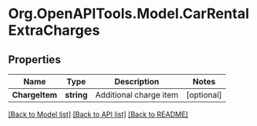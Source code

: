 # Org.OpenAPITools.Model.CarRentalExtraCharges
## Properties

Name | Type | Description | Notes
------------ | ------------- | ------------- | -------------
**ChargeItem** | **string** | Additional charge item | [optional] 

[[Back to Model list]](../README.md#documentation-for-models) [[Back to API list]](../README.md#documentation-for-api-endpoints) [[Back to README]](../README.md)

